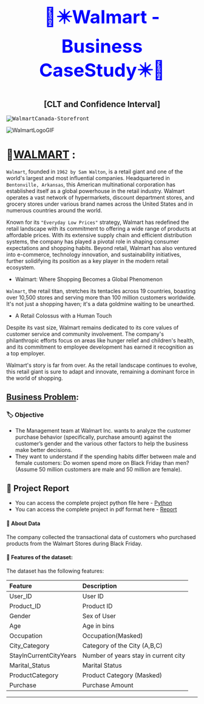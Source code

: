 # <h1 align='center'> <font color='blue'><font size=8>🧺✴️Walmart - Business CaseStudy✴️🧺 </font> </font></h1>

<h2 align='center'> [CLT and Confidence Interval] </h2>

<kbd>![WalmartCanada-Storefront](https://github.com/KasiMuthuveerappan/Walmart---CLT/assets/142071405/6075197f-621f-49a9-8051-17d09f138528)</kbd>


![WalmartLogoGIF](https://github.com/KasiMuthuveerappan/Walmart---CLT/assets/142071405/c873de55-827a-484f-a9ae-40c7ea1bf497)

# 🧺<u>WALMART</u> :

`Walmart`, founded in `1962 by Sam Walton`, is a retail giant and one of the world's largest and most influential companies. Headquartered in `Bentonville, Arkansas`, this American multinational corporation has established itself as a global powerhouse in the retail industry. Walmart operates a vast network of hypermarkets, discount department stores, and grocery stores under various brand names across the United States and in numerous countries around the world.

Known for its `"Everyday Low Prices"` strategy, Walmart has redefined the retail landscape with its commitment to offering a wide range of products at affordable prices. With its extensive supply chain and efficient distribution systems, the company has played a pivotal role in shaping consumer expectations and shopping habits. Beyond retail, Walmart has also ventured into e-commerce, technology innovation, and sustainability initiatives, further solidifying its position as a key player in the modern retail ecosystem.

* Walmart: Where Shopping Becomes a Global Phenomenon

`Walmart`, the retail titan, stretches its tentacles across 19 countries, boasting over 10,500 stores and serving more than 100 million customers worldwide. It's not just a shopping haven; it's a data goldmine waiting to be unearthed.


* A Retail Colossus with a Human Touch

Despite its vast size, Walmart remains dedicated to its core values of customer service and community involvement. The company's philanthropic efforts focus on areas like hunger relief and children's health, and its commitment to employee development has earned it recognition as a top employer.

Walmart's story is far from over. As the retail landscape continues to evolve, this retail giant is sure to adapt and innovate, remaining a dominant force in the world of shopping.


## <u>Business Problem</u>:
### 🏷️ Objective

* The Management team at Walmart Inc. wants to analyze the customer purchase behavior (specifically, purchase amount) against the customer’s gender and the various other factors to help the business make better decisions.
* They want to understand if the spending habits differ between male and female customers: Do women spend more on Black Friday than men? (Assume 50 million customers are male and 50 million are female).

## 📝 Project Report
- You can access the complete project python file here - [Python]()
- You can access the complete project in pdf format here - [Report]()

#### 👀 About Data

The company collected the transactional data of customers who purchased products from the Walmart Stores during Black Friday.

#### 📃 Features of the dataset:
The dataset has the following features:

| Feature | Description |
|:--------|:------------|
|User_ID|	User ID|
|Product_ID|Product ID|
|Gender|	Sex of User|
|Age	|Age in bins|
|Occupation|	Occupation(Masked)|
|City_Category|	Category of the City (A,B,C)|
|StayInCurrentCityYears|	Number of years stay in current city|
|Marital_Status|	Marital Status|
|ProductCategory|	Product Category (Masked)|
|Purchase|	Purchase Amount|

-----

